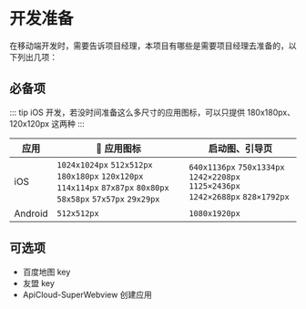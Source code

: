 # 开发准备

在移动端开发时，需要告诉项目经理，本项目有哪些是需要项目经理去准备的，以下列出几项：

## 必备项

::: tip
iOS 开发，若没时间准备这么多尺寸的应用图标，可以只提供 180x180px、120x120px 这两种
:::

| 应用    |  应用图标                                                                                                       | 启动图、引导页                                                                   |
| ------- | --------------------------------------------------------------------------------------------------------------- | -------------------------------------------------------------------------------- |
| iOS     | `1024x1024px` `512x512px` `180x180px` `120x120px` `114x114px` `87x87px` `80x80px` `58x58px` `57x57px` `29x29px` | `640x1136px` `750x1334px` `1242×2208px` `1125×2436px` `1242×2688px` `828×1792px` |
| Android |                       `512x512px`                                                                                          |           `1080x1920px`                                                                       |

## 可选项

- 百度地图 key
- 友盟 key
- ApiCloud-SuperWebview 创建应用
